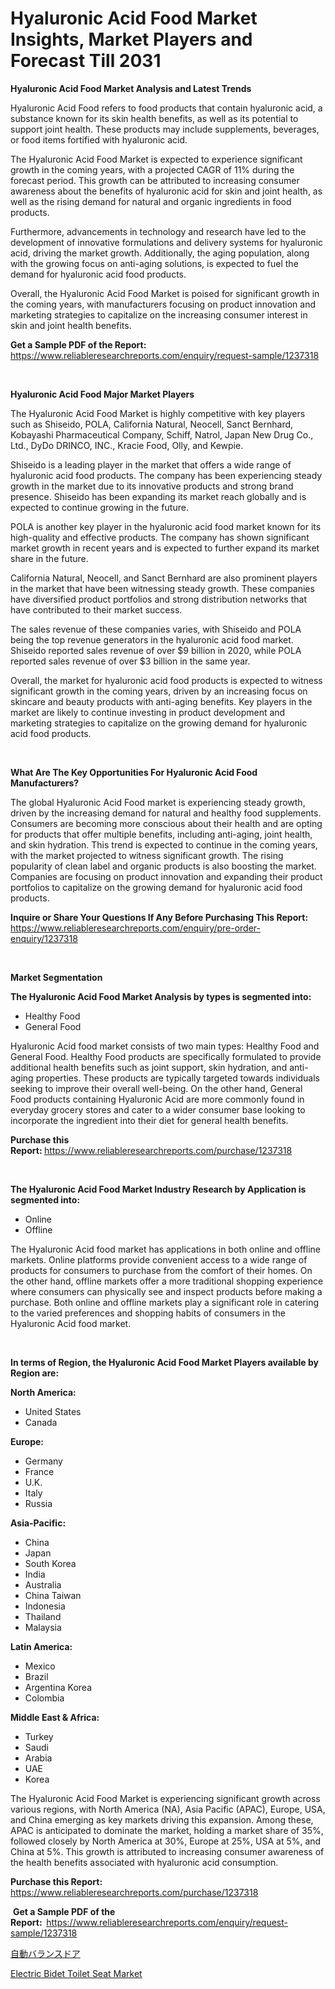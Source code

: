 <p><h1>Hyaluronic Acid Food Market Insights, Market Players and Forecast Till 2031</h1></p><p><strong>Hyaluronic Acid Food Market Analysis and Latest Trends</strong></p>
<p><p>Hyaluronic Acid Food refers to food products that contain hyaluronic acid, a substance known for its skin health benefits, as well as its potential to support joint health. These products may include supplements, beverages, or food items fortified with hyaluronic acid.</p><p>The Hyaluronic Acid Food Market is expected to experience significant growth in the coming years, with a projected CAGR of 11% during the forecast period. This growth can be attributed to increasing consumer awareness about the benefits of hyaluronic acid for skin and joint health, as well as the rising demand for natural and organic ingredients in food products.</p><p>Furthermore, advancements in technology and research have led to the development of innovative formulations and delivery systems for hyaluronic acid, driving the market growth. Additionally, the aging population, along with the growing focus on anti-aging solutions, is expected to fuel the demand for hyaluronic acid food products.</p><p>Overall, the Hyaluronic Acid Food Market is poised for significant growth in the coming years, with manufacturers focusing on product innovation and marketing strategies to capitalize on the increasing consumer interest in skin and joint health benefits.</p></p>
<p><strong>Get a Sample PDF of the Report:&nbsp;</strong> <a href="https://www.reliableresearchreports.com/enquiry/request-sample/1237318">https://www.reliableresearchreports.com/enquiry/request-sample/1237318</a></p>
<p>&nbsp;</p>
<p><strong>Hyaluronic Acid Food Major Market Players</strong></p>
<p><p>The Hyaluronic Acid Food Market is highly competitive with key players such as Shiseido, POLA, California Natural, Neocell, Sanct Bernhard, Kobayashi Pharmaceutical Company, Schiff, Natrol, Japan New Drug Co., Ltd., DyDo DRINCO, INC., Kracie Food, Olly, and Kewpie. </p><p>Shiseido is a leading player in the market that offers a wide range of hyaluronic acid food products. The company has been experiencing steady growth in the market due to its innovative products and strong brand presence. Shiseido has been expanding its market reach globally and is expected to continue growing in the future.</p><p>POLA is another key player in the hyaluronic acid food market known for its high-quality and effective products. The company has shown significant market growth in recent years and is expected to further expand its market share in the future.</p><p>California Natural, Neocell, and Sanct Bernhard are also prominent players in the market that have been witnessing steady growth. These companies have diversified product portfolios and strong distribution networks that have contributed to their market success.</p><p>The sales revenue of these companies varies, with Shiseido and POLA being the top revenue generators in the hyaluronic acid food market. Shiseido reported sales revenue of over $9 billion in 2020, while POLA reported sales revenue of over $3 billion in the same year.</p><p>Overall, the market for hyaluronic acid food products is expected to witness significant growth in the coming years, driven by an increasing focus on skincare and beauty products with anti-aging benefits. Key players in the market are likely to continue investing in product development and marketing strategies to capitalize on the growing demand for hyaluronic acid food products.</p></p>
<p>&nbsp;</p>
<p><strong>What Are The Key Opportunities For Hyaluronic Acid Food Manufacturers?</strong></p>
<p><p>The global Hyaluronic Acid Food market is experiencing steady growth, driven by the increasing demand for natural and healthy food supplements. Consumers are becoming more conscious about their health and are opting for products that offer multiple benefits, including anti-aging, joint health, and skin hydration. This trend is expected to continue in the coming years, with the market projected to witness significant growth. The rising popularity of clean label and organic products is also boosting the market. Companies are focusing on product innovation and expanding their product portfolios to capitalize on the growing demand for hyaluronic acid food products.</p></p>
<p><strong>Inquire or Share Your Questions If Any Before Purchasing This Report:</strong> <a href="https://www.reliableresearchreports.com/enquiry/pre-order-enquiry/1237318">https://www.reliableresearchreports.com/enquiry/pre-order-enquiry/1237318</a></p>
<p>&nbsp;</p>
<p><strong>Market Segmentation</strong></p>
<p><strong>The Hyaluronic Acid Food Market Analysis by types is segmented into:</strong></p>
<p><ul><li>Healthy Food</li><li>General Food</li></ul></p>
<p><p>Hyaluronic Acid food market consists of two main types: Healthy Food and General Food. Healthy Food products are specifically formulated to provide additional health benefits such as joint support, skin hydration, and anti-aging properties. These products are typically targeted towards individuals seeking to improve their overall well-being. On the other hand, General Food products containing Hyaluronic Acid are more commonly found in everyday grocery stores and cater to a wider consumer base looking to incorporate the ingredient into their diet for general health benefits.</p></p>
<p><strong>Purchase this Report:&nbsp;</strong><a href="https://www.reliableresearchreports.com/purchase/1237318">https://www.reliableresearchreports.com/purchase/1237318</a></p>
<p>&nbsp;</p>
<p><strong>The Hyaluronic Acid Food Market Industry Research by Application is segmented into:</strong></p>
<p><ul><li>Online</li><li>Offline</li></ul></p>
<p><p>The Hyaluronic Acid food market has applications in both online and offline markets. Online platforms provide convenient access to a wide range of products for consumers to purchase from the comfort of their homes. On the other hand, offline markets offer a more traditional shopping experience where consumers can physically see and inspect products before making a purchase. Both online and offline markets play a significant role in catering to the varied preferences and shopping habits of consumers in the Hyaluronic Acid food market.</p></p>
<p>&nbsp;</p>
<p><strong>In terms of Region, the Hyaluronic Acid Food Market Players available by Region are:</strong></p>
<p>
    <p> <strong> North America: </strong>
        <ul>
            <li>United States</li>
            <li>Canada</li>
        </ul>
        </p> 
    <p> <strong> Europe: </strong>
        <ul>
            <li>Germany</li>
            <li>France</li>
            <li>U.K.</li>
            <li>Italy</li>
            <li>Russia</li>
        </ul>
        </p> 
    <p> <strong> Asia-Pacific: </strong>
        <ul>
            <li>China</li>
            <li>Japan</li>
            <li>South Korea</li>
            <li>India</li>
            <li>Australia</li>
            <li>China Taiwan</li>
            <li>Indonesia</li>
            <li>Thailand</li>
            <li>Malaysia</li>
        </ul>
        </p> 
    <p> <strong> Latin America: </strong>
        <ul>
            <li>Mexico</li>
            <li>Brazil</li>
            <li>Argentina Korea</li>
            <li>Colombia</li>
        </ul>
        </p> 
    <p> <strong> Middle East & Africa: </strong>
        <ul>
            <li>Turkey</li>
            <li>Saudi</li>
            <li>Arabia</li>
            <li>UAE</li>
            <li>Korea</li>
        </ul>
    </p>
    </p>
<p><p>The Hyaluronic Acid Food Market is experiencing significant growth across various regions, with North America (NA), Asia Pacific (APAC), Europe, USA, and China emerging as key markets driving this expansion. Among these, APAC is anticipated to dominate the market, holding a market share of 35%, followed closely by North America at 30%, Europe at 25%, USA at 5%, and China at 5%. This growth is attributed to increasing consumer awareness of the health benefits associated with hyaluronic acid consumption.</p></p>
<p><strong>Purchase this Report: </strong><a href="https://www.reliableresearchreports.com/purchase/1237318">https://www.reliableresearchreports.com/purchase/1237318</a></p>
<p>&nbsp;<strong>Get a Sample PDF of the Report:&nbsp;&nbsp;</strong><a href="https://www.reliableresearchreports.com/enquiry/request-sample/1237318">https://www.reliableresearchreports.com/enquiry/request-sample/1237318</a></p>
<p><strong></strong></p>
<p><p><a href="https://github.com/wkuactfdzwizk06/Market-Research-Report-List-1/blob/main/12672005459.md">自動バランスドア</a></p><p><a href="https://github.com/ChiragRp1/Market-Research-Report-List-3/blob/main/electric-bidet-toilet-seat-market.md">Electric Bidet Toilet Seat Market</a></p></p>
